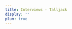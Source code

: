 ```yaml
---
title: Interviews - Talljack
display: ''
plum: true
---
```


<SubNav/>

<ListPosts type="interview"/>
